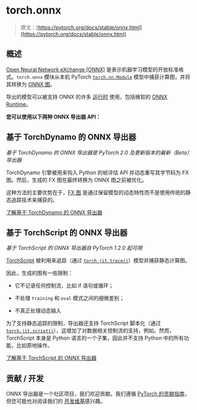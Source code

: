 # torch.onnx

> 原文：[https://pytorch.org/docs/stable/onnx.html](https://pytorch.org/docs/stable/onnx.html)

## 概述

[Open Neural Network eXchange (ONNX)](https://onnx.ai/) 是表示机器学习模型的开放标准格式。`torch.onnx` 模块从本机 PyTorch [`torch.nn.Module`](generated/torch.nn.Module.html#torch.nn.Module "torch.nn.Module") 模型中捕获计算图，并将其转换为 [ONNX 图](https://github.com/onnx/onnx/blob/main/docs/IR.md)。

导出的模型可以被支持 ONNX 的许多 [运行时](https://onnx.ai/supported-tools.html#deployModel) 使用，包括微软的 [ONNX Runtime](https://www.onnxruntime.ai)。

**您可以使用以下两种 ONNX 导出器 API：**

## 基于 TorchDynamo 的 ONNX 导出器[](#torchdynamo-based-onnx-exporter "跳转到此标题")

*基于 TorchDynamo 的 ONNX 导出器是 PyTorch 2.0 及更新版本的最新（Beta）导出器*

TorchDynamo 引擎被用来钩入 Python 的帧评估 API 并动态重写其字节码为 FX 图。然后，生成的 FX 图在最终转换为 ONNX 图之前被优化。

这种方法的主要优势在于，[FX 图](https://pytorch.org/docs/stable/fx.html) 是通过保留模型的动态特性而不是使用传统的静态追踪技术来捕获的。

[了解基于 TorchDynamo 的 ONNX 导出器](onnx_dynamo.html)

## 基于 TorchScript 的 ONNX 导出器[](#torchscript-based-onnx-exporter "跳转到此标题")

*基于 TorchScript 的 ONNX 导出器自 PyTorch 1.2.0 起可用*

[TorchScript](https://pytorch.org/docs/stable/jit.html) 被利用来追踪（通过 [`torch.jit.trace()`](generated/torch.jit.trace.html#torch.jit.trace "torch.jit.trace")）模型并捕获静态计算图。

因此，生成的图有一些限制：

+   它不记录任何控制流，比如 if 语句或循环；

+   不处理 `training` 和 `eval` 模式之间的细微差别；

+   不真正处理动态输入

为了支持静态追踪的限制，导出器还支持 TorchScript 脚本化（通过 [`torch.jit.script()`](generated/torch.jit.script.html#torch.jit.script "torch.jit.script")），这增加了对数据相关控制流的支持，例如。然而，TorchScript 本身是 Python 语言的一个子集，因此并不支持 Python 中的所有功能，比如原地操作。

[了解基于 TorchScript 的 ONNX 导出器](onnx_torchscript.html)

## 贡献 / 开发

ONNX 导出器是一个社区项目，我们欢迎贡献。我们遵循 [PyTorch 的贡献指南](https://github.com/pytorch/pytorch/blob/main/CONTRIBUTING.md)，但您可能也对阅读我们的 [开发维基](https://github.com/pytorch/pytorch/wiki/PyTorch-ONNX-exporter)感兴趣。
